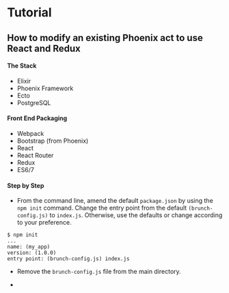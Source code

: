 # Tutorial

## How to modify an existing Phoenix act to use React and Redux

#### The Stack

  * Elixir
  * Phoenix Framework
  * Ecto
  * PostgreSQL

#### Front End Packaging

  * Webpack
  * Bootstrap (from Phoenix)
  * React
  * React Router
  * Redux
  * ES6/7

#### Step by Step

* From the command line, amend the default `package.json` by using the `npm init` command. Change the entry point from the default `(brunch-config.js)` to `index.js`. Otherwise, use the defaults or change according to your preference.
```
$ npm init
...
name: (my_app)
version: (1.0.0)
entry point: (brunch-config.js) index.js
```

* Remove the `brunch-config.js` file from the main directory.

* 
